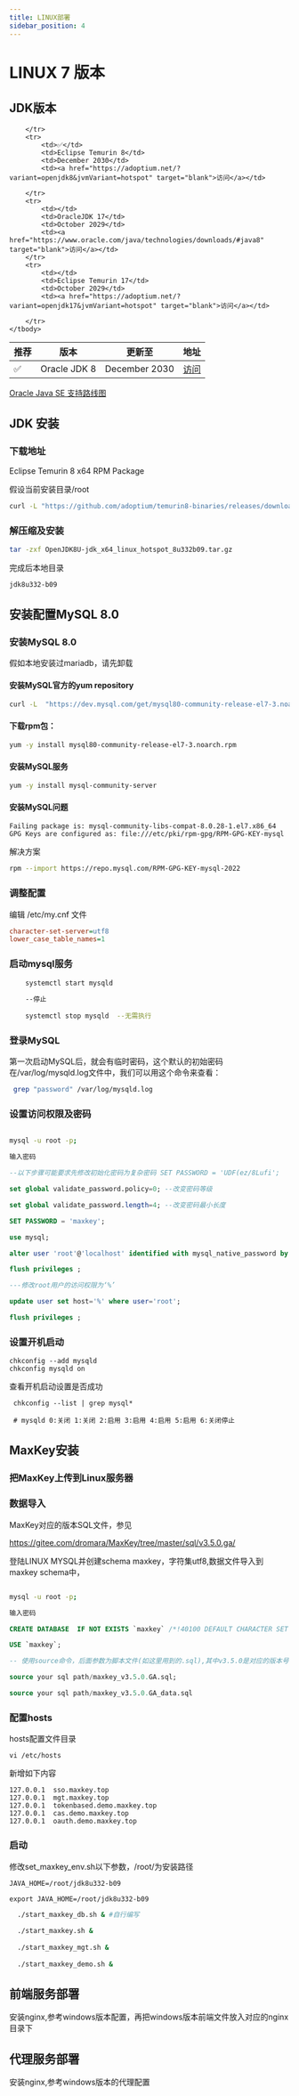 ```yaml
---
title: LINUX部署
sidebar_position: 4
---
```


# LINUX 7 版本

## JDK版本
<table border="0" class="table table-striped table-bordered ">
	<thead>
		<tr>
			<th>推荐</th><th>版本</th><th>更新至</th><th>地址</th>
		</tr>
	</thead>
	<tbody>
		<tr>
			<td>✅</td>
			<td>Oracle JDK 8</td>
			<td>December 2030</td>
			<td><a href="https://www.oracle.com/java/technologies/downloads/#JDK17" target="blank">访问</a></td>
			
		</tr>
		<tr>
			<td>✅</td>
			<td>Eclipse Temurin 8</td>
			<td>December 2030</td>
			<td><a href="https://adoptium.net/?variant=openjdk8&jvmVariant=hotspot" target="blank">访问</a></td>
			
		</tr>
		<tr>
			<td></td>
			<td>OracleJDK 17</td>
			<td>October 2029</td>
			<td><a href="https://www.oracle.com/java/technologies/downloads/#java8" target="blank">访问</a></td>
		</tr>
		<tr>
			<td></td>
			<td>Eclipse Temurin 17</td>
			<td>October 2029</td>
			<td><a href="https://adoptium.net/?variant=openjdk17&jvmVariant=hotspot" target="blank">访问</a></td>
			
		</tr>
	</tbody>
</table>

<a href="https://www.oracle.com/java/technologies/java-se-support-roadmap.html" target="blank">Oracle Java SE 支持路线图</a>

## JDK 安装

### 下载地址

Eclipse Temurin 8  x64 RPM Package

假设当前安装目录/root
	
```bash
curl -L "https://github.com/adoptium/temurin8-binaries/releases/download/jdk8u332-b09/OpenJDK8U-jdk_x64_linux_hotspot_8u332b09.tar.gz" -H "Cookie: oraclelicense=accept-securebackup-cookie"  -H "Connection: keep-alive" -O  
```
 
### 解压缩及安装

```bash
tar -zxf OpenJDK8U-jdk_x64_linux_hotspot_8u332b09.tar.gz
```

完成后本地目录

```
jdk8u332-b09
```

## 安装配置MySQL 8.0

### 安装MySQL 8.0
假如本地安装过mariadb，请先卸载

#### 安装MySQL官方的yum repository

```bash
curl -L  "https://dev.mysql.com/get/mysql80-community-release-el7-3.noarch.rpm"  -O 
```
 
#### 下载rpm包：

```bash
yum -y install mysql80-community-release-el7-3.noarch.rpm
```
 
#### 安装MySQL服务
 
```bash
yum -y install mysql-community-server
```

#### 安装MySQL问题

```
Failing package is: mysql-community-libs-compat-8.0.28-1.el7.x86_64  GPG Keys are configured as: file:///etc/pki/rpm-gpg/RPM-GPG-KEY-mysql
```

解决方案

```bash
rpm --import https://repo.mysql.com/RPM-GPG-KEY-mysql-2022
```

### 调整配置

编辑 /etc/my.cnf 文件

```ini
character-set-server=utf8
lower_case_table_names=1
```
 
### 启动mysql服务
```bash
    systemctl start mysqld
	
	--停止
	
	systemctl stop mysqld  --无需执行
```
	
### 登录MySQL

 第一次启动MySQL后，就会有临时密码，这个默认的初始密码在/var/log/mysqld.log文件中，我们可以用这个命令来查看：
 
```bash
 grep "password" /var/log/mysqld.log
```
 
### 设置访问权限及密码
```bash

mysql -u root -p;

输入密码

```

```sql
--以下步骤可能要求先修改初始化密码为复杂密码 SET PASSWORD = 'UDF(ez/8Lufi';

set global validate_password.policy=0; --改变密码等级

set global validate_password.length=4; --改变密码最小长度

SET PASSWORD = 'maxkey';

use mysql;

alter user 'root'@'localhost' identified with mysql_native_password by 'maxkey';

flush privileges ;

---修改root用户的访问权限为‘%’

update user set host='%' where user='root';

flush privileges ;

```
 
### 设置开机启动

```
chkconfig --add mysqld
chkconfig mysqld on
```

查看开机启动设置是否成功

```
 chkconfig --list | grep mysql*
 
 # mysqld 0:关闭 1:关闭 2:启用 3:启用 4:启用 5:启用 6:关闭停止
```


## MaxKey安装

### 把MaxKey上传到Linux服务器

### 数据导入

MaxKey对应的版本SQL文件，参见

https://gitee.com/dromara/MaxKey/tree/master/sql/v3.5.0.ga/

登陆LINUX MYSQL并创建schema maxkey，字符集utf8,数据文件导入到maxkey schema中，

```bash

mysql -u root -p;

输入密码
```

```sql
CREATE DATABASE  IF NOT EXISTS `maxkey` /*!40100 DEFAULT CHARACTER SET utf8 */ /*!80016 DEFAULT ENCRYPTION='N' */;

USE `maxkey`;

-- 使用source命令，后面参数为脚本文件(如这里用到的.sql),其中v3.5.0是对应的版本号

source your sql path/maxkey_v3.5.0.GA.sql;

source your sql path/maxkey_v3.5.0.GA_data.sql

```


### 配置hosts

hosts配置文件目录

```
vi /etc/hosts
```

新增如下内容

```
127.0.0.1  sso.maxkey.top
127.0.0.1  mgt.maxkey.top
127.0.0.1  tokenbased.demo.maxkey.top
127.0.0.1  cas.demo.maxkey.top
127.0.0.1  oauth.demo.maxkey.top
```

### 启动

修改set_maxkey_env.sh以下参数，/root/为安装路径

```
JAVA_HOME=/root/jdk8u332-b09

export JAVA_HOME=/root/jdk8u332-b09
```


```bash
  ./start_maxkey_db.sh & #自行编写
  
  ./start_maxkey.sh &
  
  ./start_maxkey_mgt.sh &
  
  ./start_maxkey_demo.sh &
```

## 前端服务部署

安装nginx,参考windows版本配置，再把windows版本前端文件放入对应的nginx目录下

## 代理服务部署

安装nginx,参考windows版本的代理配置

